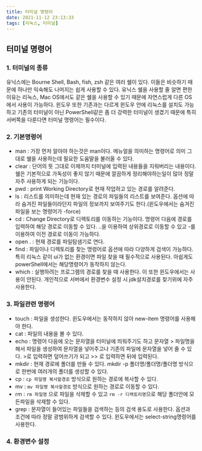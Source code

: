 ```yaml
---
title: 터미널 명령어
date: 2021-11-12 23:13:33
tags: [리눅스, 터미널]
---
```


## 터미널 명령어

### 1. 터미널의 종류
유닉스에는 Bourne Shell, Bash, fish, zsh 같은 여러 쉘이 있다. 이들은 비슷하기 때문에 하나만 익숙해도 나머지는 쉽게 사용할 수 있다. 유닉스 쉘을 사용할 줄 알면 편한 이유는 리눅스, Mac OS에서도 같은 쉘을 사용할 수 있기 때문에 자연스럽게 다른 OS에서 사용이 가능하다. 윈도우 또한 기존과는 다르게 윈도우 안에 리눅스를 설치도 가능하고 기존의 터미널이 아닌 PowerShell같은 좀 더 강력한 터미널이 생겼기 때문에 특히 서버쪽을 다룬다면 터미널 명령어는 필수이다.  

### 2. 기본명령어

- man : 가장 먼저 알아야 하는것은 man이다. 메뉴얼을 의미하는 명령어로 의미 그대로 쉘을 사용하는데 필요한 도움말을 불러올 수 있다.
- clear : 단어의 뜻 그대로 이제까지 터미널에 입력된 내용들을 지워버리는 내용이다. 쉘은 기본적으로 가독성이 좋지 않기 때문에 깔끔하게 정리해야하는일이 많아 정말 자주 사용하게 되는 기능이다.
- pwd : print Working Directory로 현재 작업하고 있는 경로를 알려준다.
- ls : 리스트를 의미하는데 현재 있는 경로의 파일들의 리스트를 보여준다. 옵션에 따라 숨겨진 파일들이라던지 파일의 정보까지 보여주기도 한다.(윈도우에서는 숨겨진 파일을 보는 명령어가 -force)
- cd : Change Directory로 디렉토리를 이동하는 기능이다. 명령어 다음에 경로를 입력하여 해당 경로로 이동할 수 있다. ..을 이용하여 상위경로로 이동할 수 있고 -를 이용하여 이전 경로로 이동이 가능하다.
- open . : 현재 경로를 파일탐샘기로 연다.
- find : 파일이나 디렉토리를 찾는 명령어로 옵션에 따라 다양하게 검색이 가능하다. 특히 리눅스 같이 ui가 없는 환경이면 파일 찾을 때 필수적으로 사용된다. 아쉽게도 powerShell에서는 해당명령어가 동작하지 않는다.
- which : 실행하려는 프로그램의 경로를 찾을 때 사용한다. 이 또한 윈도우에서는 사용이 안된다. 개인적으로 서버에서 환경변수 설정 시 jdk설치경로를 찾기위에 자주 사용한다.
  
### 3. 파일관련 명령어

- touch : 파일을 생성한다. 윈도우에서는 동작하지 않아 new-item 명령어를 사용해야 한다.
- cat : 파일의 내용을 볼 수 있다.
- echo : 명령어 다음에 오는 문자열을 터미널에 띄워주기도 하고 문자열 > 파일명을 해서 파일을 생성하여 문자열을 넣어주고나 기존의 파일에 문자열을 넣어 줄 수 있다. >로 입력하면 덮어쓰기가 되고 >> 로 입력하면 뒤에 입력된다.
- mkdir : 현재 경로에 폴더를 만들 수 있다. mkdir -p 폴더명/폴더명/폴더명 방식으로 한번에 여러개의 폴더를 생성할 수 있다.
- cp : `cp 파일명 복사할경로` 방식으로 원하는 경로에 복사할 수 있다.
- mv : `mv 파일명 복사할경로` 방식으로 원하는 경로로 이동할 수 있다.
- rm : `rm 파일명` 으로 파일을 삭제할 수 있고 `rm -r 디렉토리명`으로 해당 폴더안에 모든파일을 삭제할 수 있다.
- grep : 문자열이 들어있는 파일들을 검색하는 등의 검색 용도로 사용한다. 옵션과 조건에 따라 정말 광범위하게 검색할 수 있다. 윈도우에서는 select-string명령어를 사용한다.

### 4. 환경변수 설정